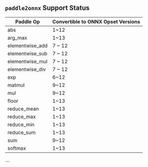 ## `paddle2onnx` Support Status

| Paddle Op | Convertible to ONNX Opset Versions |
| ------------- | ------------------------------- |
| abs | 1~12 |
| arg_max | 1~13 |
| elementwise_add | 7 ~ 12 |
| elementwise_sub | 7 ~ 12 |
| elementwise_mul | 7 ~ 12 |
| elementwise_div | 7 ~ 12 |
| exp | 6~12 |
| matmul | 9~12 |
| mul | 9~12 |
| floor | 1~13 |
| reduce_mean | 1~13 |
| reduce_max | 1~13 |
| reduce_min | 1~13 |
| reduce_sum | 1~13 |
| sum | 9~12 |
| softmax | 1~13 |
....
